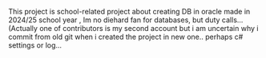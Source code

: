 This project is school-related project about creating DB in oracle
made in 2024/25 school year , Im no diehard fan for databases, but duty calls...
(Actually one of contributors is my second account but i am uncertain why i commit from old git when i created the project in new one.. perhaps c# settings or log...
